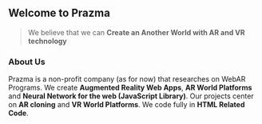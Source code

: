 ## Welcome to Prazma
> We believe that we can **Create an Another World with AR and VR technology**

### About Us
Prazma is a non-profit company (as for now) that researches on WebAR Programs. We create **Augmented Reality Web Apps**, **AR World Platforms** and **Neural Network for the web (JavaScript Library)**. Our projects center on **AR cloning** and **VR World Platforms**. We code fully in **HTML Related Code**.
